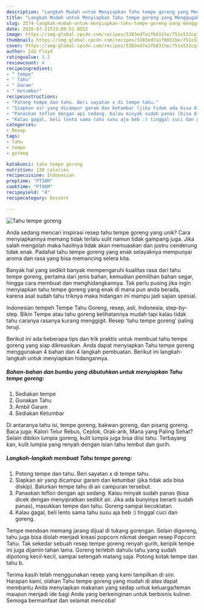 ```yaml
---
description: "Langkah Mudah untuk Menyiapkan Tahu tempe goreng yang Menggugah Selera"
title: "Langkah Mudah untuk Menyiapkan Tahu tempe goreng yang Menggugah Selera"
slug: 2574-langkah-mudah-untuk-menyiapkan-tahu-tempe-goreng-yang-menggugah-selera
date: 2020-07-21T23:09:51.855Z
image: https://img-global.cpcdn.com/recipes/5383ed7a1fb0315e/751x532cq70/tahu-tempe-goreng-foto-resep-utama.jpg
thumbnail: https://img-global.cpcdn.com/recipes/5383ed7a1fb0315e/751x532cq70/tahu-tempe-goreng-foto-resep-utama.jpg
cover: https://img-global.cpcdn.com/recipes/5383ed7a1fb0315e/751x532cq70/tahu-tempe-goreng-foto-resep-utama.jpg
author: Ida Floyd
ratingvalue: 3.2
reviewcount: 4
recipeingredient:
- " tempe"
- " Tahu"
- " Garam"
- " Ketumbar"
recipeinstructions:
- "Potong tempe dan tahu. Beri sayatan x di tempe tahu."
- "Siapkan air yang dicampur garam dan ketumbar (jika tidak ada bisa diskip). Balurkan tempe tahu di air campuran tersebut."
- "Panaskan teflon dengan api sedang. Kalau minyak sudah panas (bisa dicek dengan menyipratkan sedikit air. Jika ada bunyinya berarti sudah panas), masukkan tempe dan tahu. Goreng sampai kecoklatan."
- "Kalau gagal, beli lento sama tahu susu aja beb :) tinggal cuci dan goreng."
categories:
- Resep
tags:
- tahu
- tempe
- goreng

katakunci: tahu tempe goreng 
nutrition: 130 calories
recipecuisine: Indonesian
preptime: "PT38M"
cooktime: "PT46M"
recipeyield: "4"
recipecategory: Dessert

---
```



![Tahu tempe goreng](https://img-global.cpcdn.com/recipes/5383ed7a1fb0315e/751x532cq70/tahu-tempe-goreng-foto-resep-utama.jpg)

Anda sedang mencari inspirasi resep tahu tempe goreng yang unik? Cara menyiapkannya memang tidak terlalu sulit namun tidak gampang juga. Jika salah mengolah maka hasilnya tidak akan memuaskan dan justru cenderung tidak enak. Padahal tahu tempe goreng yang enak selayaknya mempunyai aroma dan rasa yang bisa memancing selera kita.

Banyak hal yang sedikit banyak mempengaruhi kualitas rasa dari tahu tempe goreng, pertama dari jenis bahan, kemudian pemilihan bahan segar, hingga cara membuat dan menghidangkannya. Tak perlu pusing jika ingin menyiapkan tahu tempe goreng yang enak di mana pun anda berada, karena asal sudah tahu triknya maka hidangan ini mampu jadi sajian spesial.

Indonesian tempeh Tempe Tahu Goreng, resep, asli, Indonesia, step-by-step. Bikin Tempe atau tahu goreng kelihatannya mudah tapi kalau tidak tahu caranya rasanya kurang menggigit. Resep &#39;tahu tempe goreng&#39; paling teruji.


Berikut ini ada beberapa tips dan trik praktis untuk membuat tahu tempe goreng yang siap dikreasikan. Anda dapat menyiapkan Tahu tempe goreng menggunakan 4 bahan dan 4 langkah pembuatan. Berikut ini langkah-langkah untuk menyiapkan hidangannya.

<!--inarticleads1-->

##### Bahan-bahan dan bumbu yang dibutuhkan untuk menyiapkan Tahu tempe goreng:

1. Sediakan  tempe
1. Gunakan  Tahu
1. Ambil  Garam
1. Sediakan  Ketumbar


Di antaranya tahu isi, tempe goreng, bakwan goreng, dan pisang goreng. Baca juga: Kalori Telur Rebus, Ceplok, Orak-arik, Mana yang Paling Sehat? Selain dibikin lumpia goreng, kulit lumpia juga bisa diisi tahu. Terbayang kan, kulit lumpia yang renyah dengan isian tahu lembut dan gurih. 

<!--inarticleads2-->

##### Langkah-langkah membuat Tahu tempe goreng:

1. Potong tempe dan tahu. Beri sayatan x di tempe tahu.
1. Siapkan air yang dicampur garam dan ketumbar (jika tidak ada bisa diskip). Balurkan tempe tahu di air campuran tersebut.
1. Panaskan teflon dengan api sedang. Kalau minyak sudah panas (bisa dicek dengan menyipratkan sedikit air. Jika ada bunyinya berarti sudah panas), masukkan tempe dan tahu. Goreng sampai kecoklatan.
1. Kalau gagal, beli lento sama tahu susu aja beb :) tinggal cuci dan goreng.


Tempe mendoan memang jarang dijual di tukang gorengan. Selain digoreng, tahu juga bisa diolah menjadi kreasi popcorn nikmat dengan resep Popcorn Tahu. Tak sekedar sebuah resep tempe goreng renyah gurih, keripik tempe ini juga dijamin tahan lama. Goreng terlebih dahulu tahu yang sudah dipotong kecil-kecil, sampai setengah matang saja. Potong kotak tempe dan tahu b. 

Terima kasih telah menggunakan resep yang kami tampilkan di sini. Harapan kami, olahan Tahu tempe goreng yang mudah di atas dapat membantu Anda menyiapkan makanan yang sedap untuk keluarga/teman maupun menjadi ide bagi Anda yang berkeinginan untuk berbisnis kuliner. Semoga bermanfaat dan selamat mencoba!
